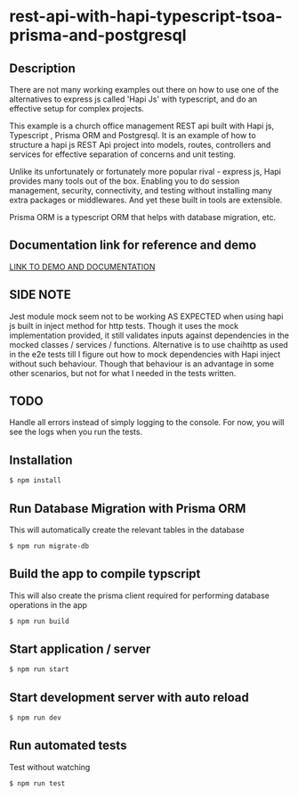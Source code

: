 # rest-api-with-hapi-typescript-tsoa-prisma-and-postgresql

## Description

There are not many working examples out there on how to use one of the alternatives to express js called 'Hapi Js' with typescript, and do an effective setup for complex projects.

This example is a church office management REST api built with Hapi js, Typescript , Prisma ORM and Postgresql. It is an example of how to structure a hapi js REST Api project into models, routes, controllers and services for effective separation of concerns and unit testing.

Unlike its unfortunately or fortunately more popular rival - express js, Hapi provides many tools out of the box. Enabling you to do session management, security, connectivity, and testing without installing many extra packages or middlewares. And yet these built in tools are extensible.

Prisma ORM is a typescript ORM that helps with database migration, etc.

## Documentation link for reference and demo

[LINK TO DEMO AND DOCUMENTATION](https://church-management-api.herokuapp.com/documentation)

## SIDE NOTE

Jest module mock seem not to be working AS EXPECTED when using hapi js built in inject method for http tests. Though it uses the mock implementation provided, it still validates inputs against dependencies in the mocked classes / services / functions. Alternative is to use chaihttp as used in the e2e tests till I figure out how to mock dependencies with Hapi inject without such behaviour. Though that behaviour is an advantage in some other scenarios, but not for what I needed in the tests written.

## TODO

Handle all errors instead of simply logging to the console. For now, you will see the logs when you run the tests.

## Installation

```bash
$ npm install
```

## Run Database Migration with Prisma ORM

This will automatically create the relevant tables in the database

```bash
$ npm run migrate-db
```

## Build the app to compile typscript

This will also create the prisma client required for performing database operations in the app

```bash
$ npm run build
```

## Start application / server

```bash
$ npm run start
```

## Start development server with auto reload

```bash
$ npm run dev
```

## Run automated tests

Test without watching

```bash
$ npm run test
```
